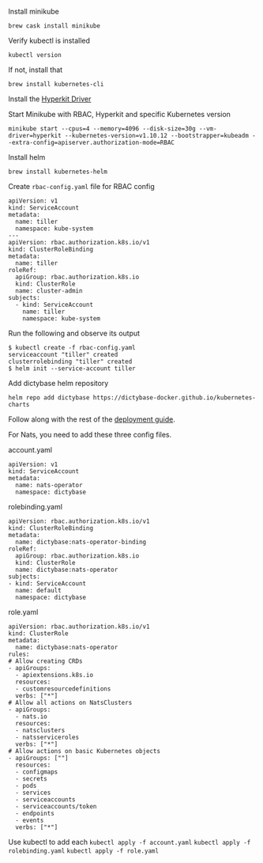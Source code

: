 Install minikube

```
brew cask install minikube
```

Verify kubectl is installed

```
kubectl version
```

If not, install that

```
brew install kubernetes-cli
```

Install the [Hyperkit Driver](https://github.com/kubernetes/minikube/blob/master/docs/drivers.md#hyperkit-driver)

Start Minikube with RBAC, Hyperkit and specific Kubernetes version

```
minikube start --cpus=4 --memory=4096 --disk-size=30g --vm-driver=hyperkit --kubernetes-version=v1.10.12 --bootstrapper=kubeadm --extra-config=apiserver.authorization-mode=RBAC
```

Install helm

```
brew install kubernetes-helm
```

Create `rbac-config.yaml` file for RBAC config

```
apiVersion: v1
kind: ServiceAccount
metadata:
  name: tiller
  namespace: kube-system
---
apiVersion: rbac.authorization.k8s.io/v1
kind: ClusterRoleBinding
metadata:
  name: tiller
roleRef:
  apiGroup: rbac.authorization.k8s.io
  kind: ClusterRole
  name: cluster-admin
subjects:
  - kind: ServiceAccount
    name: tiller
    namespace: kube-system
```

Run the following and observe its output

```
$ kubectl create -f rbac-config.yaml
serviceaccount "tiller" created
clusterrolebinding "tiller" created
$ helm init --service-account tiller
```

Add dictybase helm repository

```
helm repo add dictybase https://dictybase-docker.github.io/kubernetes-charts
```

Follow along with the rest of the [deployment guide](https://github.com/dictyBase/Migration/blob/master/deploy.md).

For Nats, you need to add these three config files.

account.yaml
```
apiVersion: v1
kind: ServiceAccount
metadata:
  name: nats-operator
  namespace: dictybase
```

rolebinding.yaml
```
apiVersion: rbac.authorization.k8s.io/v1
kind: ClusterRoleBinding
metadata:
  name: dictybase:nats-operator-binding
roleRef:
  apiGroup: rbac.authorization.k8s.io
  kind: ClusterRole
  name: dictybase:nats-operator
subjects:
- kind: ServiceAccount
  name: default
  namespace: dictybase
```

role.yaml
```
apiVersion: rbac.authorization.k8s.io/v1
kind: ClusterRole
metadata:
  name: dictybase:nats-operator
rules:
# Allow creating CRDs
- apiGroups:
  - apiextensions.k8s.io
  resources:
  - customresourcedefinitions
  verbs: ["*"]
# Allow all actions on NatsClusters
- apiGroups:
  - nats.io
  resources:
  - natsclusters
  - natsserviceroles
  verbs: ["*"]
# Allow actions on basic Kubernetes objects
- apiGroups: [""]
  resources:
  - configmaps
  - secrets
  - pods
  - services
  - serviceaccounts
  - serviceaccounts/token
  - endpoints
  - events
  verbs: ["*"]
```

Use kubectl to add each
`kubectl apply -f account.yaml`
`kubectl apply -f rolebinding.yaml`
`kubectl apply -f role.yaml`
